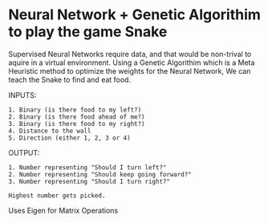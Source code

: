 # Neural Network + Genetic Algorithim to play the game Snake

Supervised Neural Networks require data, and that would be non-trival to aquire in a virtual environment.
Using a Genetic Algorithim which is a Meta Heuristic method to optimize the weights for the Neural Network, We can teach the 
Snake to find and eat food.

INPUTS:

    1. Binary (is there food to my left?)
    2. Binary (is there food ahead of me?)
    3. Binary (is there food to my right?)
    4. Distance to the wall
    5. Direction (either 1, 2, 3 or 4)
    
OUTPUT:

    1. Number representing "Should I turn left?"
    2. Number representing "Should keep going forward?"
    3. Number representing "Should I turn right?"
    
    Highest number gets picked.

Uses Eigen for Matrix Operations
